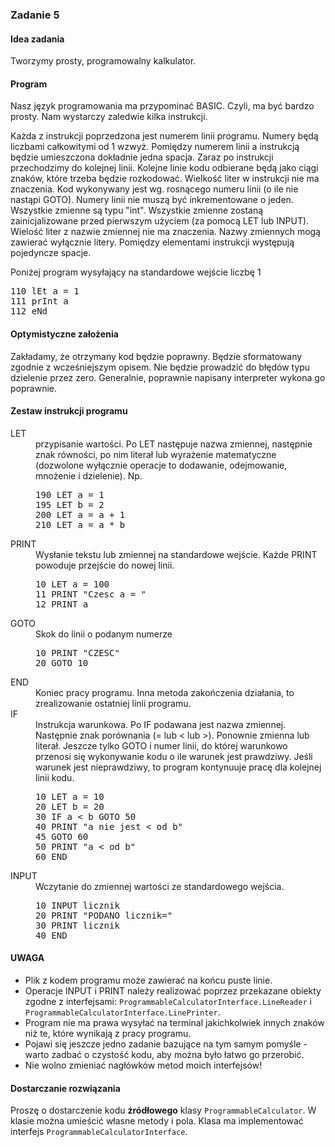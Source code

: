 <h3>Zadanie 5</h3><h4>Idea zadania</h4>

<p>
Tworzymy prosty, programowalny kalkulator.
</p>

<h4>Program</h4>

<p>Nasz język programowania ma przypominać BASIC. Czyli, ma być bardzo prosty.
Nam wystarczy zaledwie kilka instrukcji.</p>

<p>Każda z instrukcji poprzedzona jest numerem linii programu. Numery będą liczbami całkowitymi
od 1 wzwyż. Pomiędzy numerem linii a instrukcją będzie umieszczona dokładnie jedna spacja.
Zaraz po instrukcji przechodzimy do kolejnej linii. Kolejne linie kodu odbierane będą jako
ciągi znaków, które trzeba będzie rozkodować. Wielkość liter w instrukcji nie ma znaczenia.
Kod wykonywany jest wg. rosnącego numeru linii (o ile nie nastąpi GOTO). 
Numery linii nie muszą być inkrementowane
o jeden. Wszystkie zmienne są typu "int". Wszystkie zmienne zostaną zainicjalizowane
przed pierwszym użyciem (za pomocą LET lub INPUT). Wielość liter z nazwie zmiennej nie ma znaczenia.
Nazwy zmiennych mogą zawierać wyłącznie litery. Pomiędzy elementami instrukcji
występują pojedyncze spacje.</p>

<p>Poniżej program wysyłający na standardowe wejście liczbę 1</p>
<pre>110 lEt a = 1
111 prInt a
112 eNd
</pre>

<h4>Optymistyczne założenia</h4>

<p>Zakładamy, że otrzymany kod będzie poprawny. Będzie sformatowany zgodnie z wcześniejszym opisem.
Nie będzie prowadzić do błędów typu dzielenie przez zero. Generalnie, poprawnie napisany interpreter
wykona go poprawnie.</p>

<h4>Zestaw instrukcji programu</h4>

<dl>
<dt>LET</dt>
<dd>przypisanie wartości. Po LET następuje nazwa zmiennej, następnie znak równości,
po nim literał lub wyrażenie matematyczne (dozwolone wyłącznie operacje
to dodawanie, odejmowanie, mnożenie i dzielenie). Np. 
<pre>190 LET a = 1
195 LET b = 2
200 LET a = a + 1
210 LET a = a * b
</pre>
</dd>

<dt>PRINT</dt>
<dd>Wysłanie tekstu lub zmiennej na standardowe wejście. Każde PRINT powoduje przejście do nowej linii.
<pre>10 LET a = 100
11 PRINT "Czesc a = "
12 PRINT a
</pre>
</dd>

<dt>GOTO</dt>
<dd>Skok do linii o podanym numerze
<pre>10 PRINT "CZESC"
20 GOTO 10
</pre>
</dd>

<dt>END</dt>
<dd>Koniec pracy programu. Inna metoda zakończenia działania, to zrealizowanie ostatniej linii programu.</dd>

<dt>IF</dt>
<dd>Instrukcja warunkowa. Po IF podawana jest nazwa zmiennej. Następnie znak porównania (= lub &lt; lub &gt;).
Ponownie zmienna lub literał. Jeszcze tylko GOTO i numer linii, do której warunkowo
przenosi się wykonywanie kodu o ile warunek jest prawdziwy. 
Jeśli warunek jest nieprawdziwy, to program kontynuuje pracę dla kolejnej linii kodu.
<pre>10 LET a = 10
20 LET b = 20
30 IF a &lt; b GOTO 50
40 PRINT "a nie jest &lt; od b" 
45 GOTO 60
50 PRINT "a &lt; od b" 
60 END
</pre>
</dd>

<dt>INPUT</dt>
<dd>Wczytanie do zmiennej wartości ze standardowego wejścia.

<pre>10 INPUT licznik
20 PRINT "PODANO licznik="
30 PRINT licznik
40 END
</pre>
</dd>

<h4>UWAGA</h4>

<ul>
<li>Plik z kodem programu może zawierać na końcu puste linie.
</li><li>Operacje INPUT i PRINT należy realizować poprzez przekazane obiekty zgodne z 
interfejsami: <code>ProgrammableCalculatorInterface.LineReader</code>
i <code>ProgrammableCalculatorInterface.LinePrinter</code>.
</li><li>Program nie ma prawa wysyłać na terminal jakichkolwiek innych znaków niż te, które wynikają z pracy programu.
</li><li>Pojawi się jeszcze jedno zadanie bazujące na tym samym pomyśle - warto zadbać o czystość kodu, aby można było
łatwo go przerobić.
</li><li>Nie wolno zmieniać nagłówków metod moich interfejsów!
</li></ul>

<h4>Dostarczanie rozwiązania</h4>

<p>Proszę o dostarczenie kodu <b>źródłowego</b> klasy <code class="expectedclass">ProgrammableCalculator</code>.
W klasie można umieścić własne metody i pola. Klasa 
ma implementować interfejs <code>ProgrammableCalculatorInterface</code>.
</p>